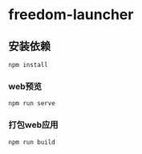 # freedom-launcher

## 安装依赖
```
npm install
```

### web预览
```
npm run serve
```

### 打包web应用
```
npm run build
```

